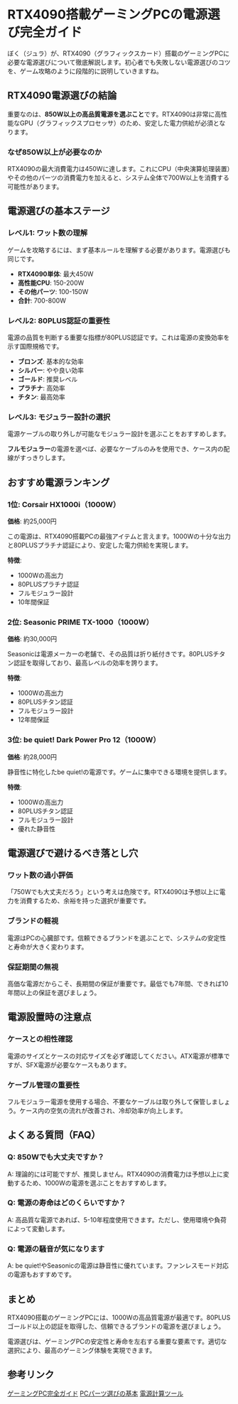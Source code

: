 # RTX4090搭載ゲーミングPCの電源選び完全ガイド

ぼく（ジュラ）が、RTX4090（グラフィックスカード）搭載のゲーミングPCに必要な電源選びについて徹底解説します。初心者でも失敗しない電源選びのコツを、ゲーム攻略のように段階的に説明していきますね。

<!--more-->

## RTX4090電源選びの結論

重要なのは、**850W以上の高品質電源を選ぶこと**です。RTX4090は非常に高性能なGPU（グラフィックスプロセッサ）のため、安定した電力供給が必須となります。

### なぜ850W以上が必要なのか

RTX4090の最大消費電力は450Wに達します。これにCPU（中央演算処理装置）やその他のパーツの消費電力を加えると、システム全体で700W以上を消費する可能性があります。

## 電源選びの基本ステージ

### レベル1: ワット数の理解

ゲームを攻略するには、まず基本ルールを理解する必要があります。電源選びも同じです。

- **RTX4090単体**: 最大450W
- **高性能CPU**: 150-200W
- **その他パーツ**: 100-150W
- **合計**: 700-800W

### レベル2: 80PLUS認証の重要性

電源の品質を判断する重要な指標が80PLUS認証です。これは電源の変換効率を示す国際規格です。

- **ブロンズ**: 基本的な効率
- **シルバー**: やや良い効率
- **ゴールド**: 推奨レベル
- **プラチナ**: 高効率
- **チタン**: 最高効率

### レベル3: モジュラー設計の選択

電源ケーブルの取り外しが可能なモジュラー設計を選ぶことをおすすめします。

**フルモジュラー**の電源を選べば、必要なケーブルのみを使用でき、ケース内の配線がすっきりします。

## おすすめ電源ランキング

### 1位: Corsair HX1000i（1000W）

**価格**: 約25,000円

この電源は、RTX4090搭載PCの最強アイテムと言えます。1000Wの十分な出力と80PLUSプラチナ認証により、安定した電力供給を実現します。

**特徴**:
- 1000Wの高出力
- 80PLUSプラチナ認証
- フルモジュラー設計
- 10年間保証

### 2位: Seasonic PRIME TX-1000（1000W）

**価格**: 約30,000円

Seasonicは電源メーカーの老舗で、その品質は折り紙付きです。80PLUSチタン認証を取得しており、最高レベルの効率を誇ります。

**特徴**:
- 1000Wの高出力
- 80PLUSチタン認証
- フルモジュラー設計
- 12年間保証

### 3位: be quiet! Dark Power Pro 12（1000W）

**価格**: 約28,000円

静音性に特化したbe quiet!の電源です。ゲームに集中できる環境を提供します。

**特徴**:
- 1000Wの高出力
- 80PLUSチタン認証
- フルモジュラー設計
- 優れた静音性

## 電源選びで避けるべき落とし穴

### ワット数の過小評価

「750Wでも大丈夫だろう」という考えは危険です。RTX4090は予想以上に電力を消費するため、余裕を持った選択が重要です。

### ブランドの軽視

電源はPCの心臓部です。信頼できるブランドを選ぶことで、システムの安定性と寿命が大きく変わります。

### 保証期間の無視

高価な電源だからこそ、長期間の保証が重要です。最低でも7年間、できれば10年間以上の保証を選びましょう。

## 電源設置時の注意点

### ケースとの相性確認

電源のサイズとケースの対応サイズを必ず確認してください。ATX電源が標準ですが、SFX電源が必要なケースもあります。

### ケーブル管理の重要性

フルモジュラー電源を使用する場合、不要なケーブルは取り外して保管しましょう。ケース内の空気の流れが改善され、冷却効率が向上します。

## よくある質問（FAQ）

### Q: 850Wでも大丈夫ですか？

A: 理論的には可能ですが、推奨しません。RTX4090の消費電力は予想以上に変動するため、1000Wの電源を選ぶことをおすすめします。

### Q: 電源の寿命はどのくらいですか？

A: 高品質な電源であれば、5-10年程度使用できます。ただし、使用環境や負荷によって変動します。

### Q: 電源の騒音が気になります

A: be quiet!やSeasonicの電源は静音性に優れています。ファンレスモード対応の電源もおすすめです。

## まとめ

RTX4090搭載のゲーミングPCには、1000Wの高品質電源が最適です。80PLUSゴールド以上の認証を取得した、信頼できるブランドの電源を選びましょう。

電源選びは、ゲーミングPCの安定性と寿命を左右する重要な要素です。適切な選択により、最高のゲーミング体験を実現できます。

## 参考リンク

[ゲーミングPC完全ガイド](/gaming-pc-guide/)
[PCパーツ選びの基本](/pc-parts-basics/)
[電源計算ツール](https://outervision.com/power-supply-calculator) 
